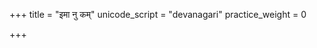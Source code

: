 +++
title = "इमा नु कम्"
unicode_script = "devanagari"
practice_weight = 0

+++
<div class="js_include" url="/vedAH_sAma/paravastu-saama/devaH/indraH/imA-nu-kam/"  newLevelForH1="1" includeTitle="false"> </div>